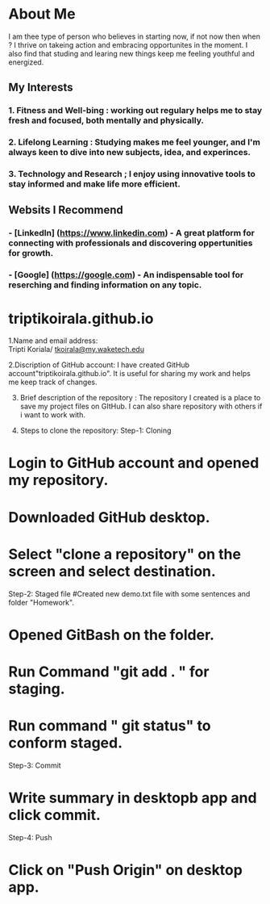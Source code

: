 # About Me
I am thee type of person who believes in starting now, if not now then when ? I thrive on takeing action and embracing opportunites in the moment. I also find that studing and learing new things keep me feeling youthful and energized.
## My Interests
  ### 1. Fitness and Well-bing : working out regulary helps me to stay fresh and focused, both mentally and physically.
  ### 2. Lifelong Learning : Studying makes me feel younger, and I'm always keen to dive into new subjects, idea, and experinces.
  ### 3. Technology and Research ; I enjoy using innovative tools to stay informed and make life more efficient.
## Websits I Recommend
  ### - [LinkedIn] (https://www.linkedin.com) - A great platform for connecting with professionals and discovering oppertunities for growth.
  ### - [Google] (https://google.com) - An indispensable tool for  reserching and finding information on any topic.
  





# triptikoirala.github.io

1.Name and email address:  
Tripti Koriala/ tkoirala@my.waketech.edu

2.Discription of GitHub account: 
I have created GitHub account"triptikoirala.github.io". It is useful for sharing my work and helps me keep track of changes.

3. Brief description of the repository : 
The repository I created is a place to save my project files on GItHub. I can also share repository with others if i want to work with.

4. Steps to clone the repository:
Step-1: Cloning 
# Login to GitHub account and opened my repository. 
# Downloaded GitHub desktop.
# Select "clone a repository" on the screen and select destination.

Step-2: Staged file
#Created new demo.txt file with some sentences and folder "Homework". 
# Opened GitBash on the folder. 
# Run Command "git add . " for staging.
# Run command " git status" to conform staged.

Step-3: Commit 
# Write summary in desktopb app and click commit. 

Step-4: Push 
# Click on "Push Origin" on desktop app.
